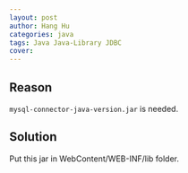 ```yaml
---
layout: post
author: Hang Hu
categories: java
tags: Java Java-Library JDBC 
cover: 
---
```


## Reason

`mysql-connector-java-version.jar` is needed.
## Solution

Put this jar in WebContent/WEB-INF/lib folder.
